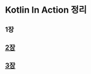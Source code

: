 # Kotlin In Action 정리

## 1장

## [2장](https://github.com/sapzilking/review/blob/main/books/Kotlin%20In%20Action/Chapter2/chapter2.md)

## [3장](https://github.com/sapzilking/review/blob/main/books/Kotlin%20In%20Action/Chapter3/chapter3.md)
